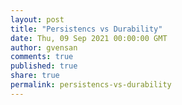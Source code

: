 ```yaml
---
layout: post
title: "Persistencs vs Durability"
date: Thu, 09 Sep 2021 00:00:00 GMT
author: gvensan
comments: true
published: true
share: true
permalink: persistencs-vs-durability
---
```

